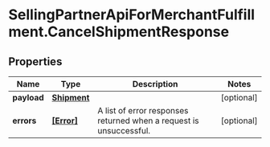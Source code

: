 # SellingPartnerApiForMerchantFulfillment.CancelShipmentResponse

## Properties

Name | Type | Description | Notes
------------ | ------------- | ------------- | -------------
**payload** | [**Shipment**](Shipment.md) |  | [optional] 
**errors** | [**[Error]**](Error.md) | A list of error responses returned when a request is unsuccessful. | [optional] 


